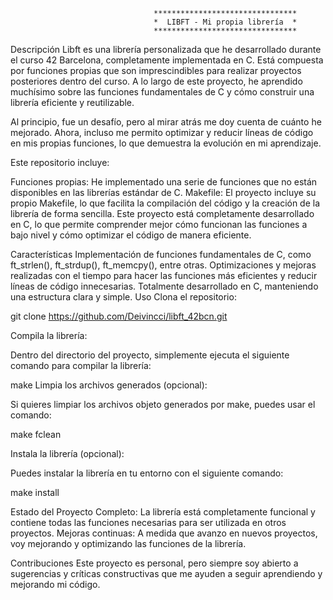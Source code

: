 
                                    ********************************
                                    *  LIBFT - Mi propia librería  *
                                    ********************************

Descripción
Libft es una librería personalizada que he desarrollado durante el curso 42 Barcelona, completamente implementada en C. Está compuesta por funciones propias que son imprescindibles para realizar proyectos posteriores dentro del curso.
A lo largo de este proyecto, he aprendido muchísimo sobre las funciones fundamentales de C y cómo construir una librería eficiente y reutilizable.

Al principio, fue un desafío, pero al mirar atrás me doy cuenta de cuánto he mejorado. Ahora, incluso me permito optimizar y reducir líneas de código en mis propias funciones, lo que demuestra la evolución en mi aprendizaje.

Este repositorio incluye:

Funciones propias: He implementado una serie de funciones que no están disponibles en las librerías estándar de C.
Makefile: El proyecto incluye su propio Makefile, lo que facilita la compilación del código y la creación de la librería de forma sencilla.
Este proyecto está completamente desarrollado en C, lo que permite comprender mejor cómo funcionan las funciones a bajo nivel y cómo optimizar el código de manera eficiente.

Características
Implementación de funciones fundamentales de C, como ft_strlen(), ft_strdup(), ft_memcpy(), entre otras.
Optimizaciones y mejoras realizadas con el tiempo para hacer las funciones más eficientes y reducir líneas de código innecesarias.
Totalmente desarrollado en C, manteniendo una estructura clara y simple.
Uso
Clona el repositorio:

git clone https://github.com/Deivincci/libft_42bcn.git

Compila la librería:

Dentro del directorio del proyecto, simplemente ejecuta el siguiente comando para compilar la librería:

make
Limpia los archivos generados (opcional):

Si quieres limpiar los archivos objeto generados por make, puedes usar el comando:

make fclean

Instala la librería (opcional):

Puedes instalar la librería en tu entorno con el siguiente comando:

make install

Estado del Proyecto
Completo: La librería está completamente funcional y contiene todas las funciones necesarias para ser utilizada en otros proyectos.
Mejoras continuas: A medida que avanzo en nuevos proyectos, voy mejorando y optimizando las funciones de la librería.

Contribuciones
Este proyecto es personal, pero siempre soy abierto a sugerencias y críticas constructivas que me ayuden a seguir aprendiendo y mejorando mi código.

